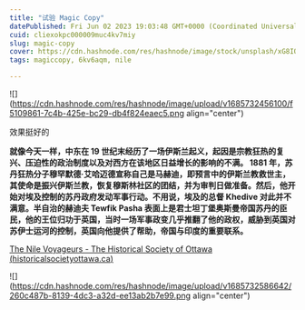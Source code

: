 ```yaml
---
title: "试验 Magic Copy"
datePublished: Fri Jun 02 2023 19:03:48 GMT+0000 (Coordinated Universal Time)
cuid: cliexokpc000009muc4kv7miy
slug: magic-copy
cover: https://cdn.hashnode.com/res/hashnode/image/stock/unsplash/xG8IQMqMITM/upload/a70f6a077649e9555bcf5002281fab3d.jpeg
tags: magiccopy, 6kv6aqm, nile

---
```


![](https://cdn.hashnode.com/res/hashnode/image/upload/v1685732456100/f5109861-7c4b-425e-bc29-db4f824eaec5.png align="center")

效果挺好的

**就像今天一样，中东在 19 世纪末经历了一场伊斯兰起义，起因是宗教狂热的复兴、压迫性的政治制度以及对西方在该地区日益增长的影响的不满。 1881 年，苏丹狂热分子穆罕默德·艾哈迈德宣称自己是马赫迪，即预言中的伊斯兰教救世主，其使命是振兴伊斯兰教，恢复穆斯林社区的团结，并为审判日做准备。然后，他开始对埃及控制的苏丹政府发动军事行动。不用说，埃及的总督 Khedive 对此并不满意。半自治的赫迪夫 Tewfik Pasha 表面上是君士坦丁堡奥斯曼帝国苏丹的臣民，他的王位归功于英国，当时一场军事政变几乎推翻了他的政权，威胁到英国对苏伊士运河的控制，英国向他提供了帮助，帝国与印度的重要联系。**

[The Nile Voyageurs - The Historical Society of Ottawa (](https://www.historicalsocietyottawa.ca/publications/ottawa-stories/personalities-from-the-very-famous-to-the-lesser-known/the-nile-voyageurs)[historicalsocietyottawa.ca](http://historicalsocietyottawa.ca)[)](https://www.historicalsocietyottawa.ca/publications/ottawa-stories/personalities-from-the-very-famous-to-the-lesser-known/the-nile-voyageurs)

![](https://cdn.hashnode.com/res/hashnode/image/upload/v1685732586642/260c487b-8139-4dc3-a32d-ee13ab2b7e99.png align="center")